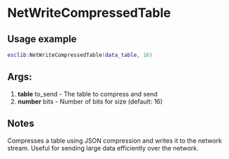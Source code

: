 # NetWriteCompressedTable

## Usage example
```lua
esclib:NetWriteCompressedTable(data_table, 16)
```

## Args:
1. **table** to_send - The table to compress and send
2. **number** bits - Number of bits for size (default: 16)

## Notes
Compresses a table using JSON compression and writes it to the network stream. Useful for sending large data efficiently over the network.
